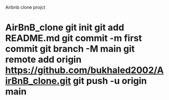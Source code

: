 Airbnb clone projct

# AirBnB_clone git init git add README.md git commit -m first commit git branch -M main git remote add origin https://github.com/bukhaled2002/AirBnB_clone.git git push -u origin main
